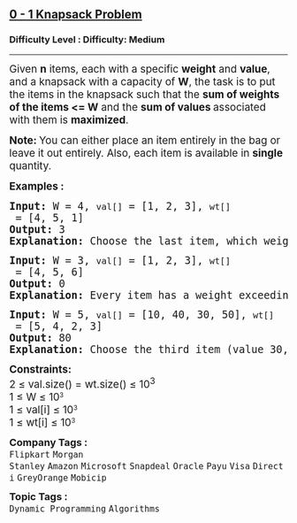 <h2><a href="https://www.geeksforgeeks.org/problems/0-1-knapsack-problem0945/1?itm_source=geeksforgeeks&itm_medium=article&itm_campaign=practice_card">0 - 1 Knapsack Problem</a></h2><h3>Difficulty Level : Difficulty: Medium</h3><hr><div class="problems_problem_content__Xm_eO"><p><span style="font-size: 14pt;">Given <strong>n</strong> items, each with a specific <strong>weight</strong> and <strong>value</strong>, and a knapsack with a capacity of <strong>W</strong>, the task is to put the items in the knapsack such that the <strong>sum of weights of the items &lt;= W</strong> and the <strong>sum of values </strong>associated with them is <strong>maximized</strong>.&nbsp;</span></p>
<p><span style="font-size: 14pt;"><strong>Note: </strong>You can either place an item entirely in the bag or leave it out entirely. Also, each item is available in <strong>single </strong>quantity.</span></p>
<p><span style="font-size: 14pt;"><strong>Examples :</strong></span></p>
<pre><span style="font-size: 14pt;"><strong>Input: </strong>W = 4, <code>val[]</code> = [1, 2, 3], <code>wt[]</code> = [4, 5, 1] <br><strong>Output: </strong>3<br><strong>Explanation: </strong>Choose the last item, which weighs 1 unit and has a value of 3.</span></pre>
<pre><span style="font-size: 14pt;"><strong>Input:</strong> W = 3, <code>val[]</code> = [1, 2, 3], <code>wt[]</code> = [4, 5, 6] <br><strong>Output: </strong>0<br><strong>Explanation: </strong>Every item has a weight exceeding the knapsack's capacity (3).</span></pre>
<pre><span style="font-size: 14pt;"><strong>Input:</strong> W = 5, <code>val[]</code> = [10, 40, 30, 50], <code>wt[]</code> = [5, 4, 2, 3] <br><strong>Output: </strong>80<br><strong>Explanation: </strong>Choose the third item (value 30, weight 2) and the last item (value 50, weight 3) for a total value of 80.</span></pre>
<p><span style="font-size: 14pt;"><strong>Constraints:</strong></span><br><span style="font-size: 14pt;">2 ≤ val.size() = wt.size() ≤ 10<sup>3</sup></span><br><span style="font-size: 14pt;">1 ≤ W ≤ </span><span style="font-size: 18.6667px;">10</span><sup>3</sup><br><span style="font-size: 14pt;">1 ≤ val[i] ≤ </span><span style="font-size: 18.6667px;">10</span><sup>3</sup><br><span style="font-size: 14pt;">1 ≤ wt[i] ≤ </span><span style="font-size: 18.6667px;">10</span><sup>3</sup></p></div><p><span style=font-size:18px><strong>Company Tags : </strong><br><code>Flipkart</code>&nbsp;<code>Morgan Stanley</code>&nbsp;<code>Amazon</code>&nbsp;<code>Microsoft</code>&nbsp;<code>Snapdeal</code>&nbsp;<code>Oracle</code>&nbsp;<code>Payu</code>&nbsp;<code>Visa</code>&nbsp;<code>Directi</code>&nbsp;<code>GreyOrange</code>&nbsp;<code>Mobicip</code>&nbsp;<br><p><span style=font-size:18px><strong>Topic Tags : </strong><br><code>Dynamic Programming</code>&nbsp;<code>Algorithms</code>&nbsp;